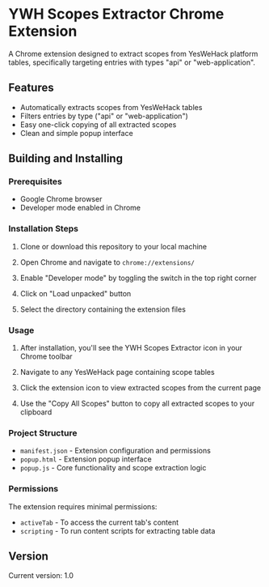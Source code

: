 # YWH Scopes Extractor Chrome Extension

A Chrome extension designed to extract scopes from YesWeHack platform tables, specifically targeting entries with types "api" or "web-application".

## Features

- Automatically extracts scopes from YesWeHack tables
- Filters entries by type ("api" or "web-application")
- Easy one-click copying of all extracted scopes
- Clean and simple popup interface

## Building and Installing

### Prerequisites
- Google Chrome browser
- Developer mode enabled in Chrome

### Installation Steps

1. Clone or download this repository to your local machine

2. Open Chrome and navigate to `chrome://extensions/`

3. Enable "Developer mode" by toggling the switch in the top right corner

4. Click on "Load unpacked" button

5. Select the directory containing the extension files

### Usage

1. After installation, you'll see the YWH Scopes Extractor icon in your Chrome toolbar

2. Navigate to any YesWeHack page containing scope tables

3. Click the extension icon to view extracted scopes from the current page

4. Use the "Copy All Scopes" button to copy all extracted scopes to your clipboard

### Project Structure

- `manifest.json` - Extension configuration and permissions
- `popup.html` - Extension popup interface
- `popup.js` - Core functionality and scope extraction logic

### Permissions

The extension requires minimal permissions:
- `activeTab` - To access the current tab's content
- `scripting` - To run content scripts for extracting table data

## Version

Current version: 1.0 